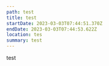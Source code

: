 ```yaml
---
path: test
title: test
startDate: 2023-03-03T07:44:51.370Z
endDate: 2023-03-03T07:44:53.622Z
location: tes
summary: test
---
```

test